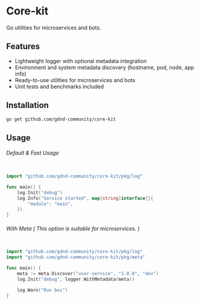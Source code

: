 # Core-kit

Go utilities for microservices and bots.

## Features

- Lightweight logger with optional metadata integration
- Environment and system metadata discovery (hostname, pod, node, app info)
- Ready-to-use utilities for microservices and bots
- Unit tests and benchmarks included

## Installation

```bash
go get github.com/gdnd-community/core-kit
```


## Usage 


###### Default & Fast Usage
```go

import "github.com/gdnd-community/core-kit/pkg/log"

func main() {
    log.Init("debug")
    log.Info("Service started", map[string]interface{}{
        "module": "main",
    })
}
```

###### With Meta ( This option is suitable for microservices. )
```go

import "github.com/gdnd-community/core-kit/pkg/log"
import "github.com/gdnd-community/core-kit/pkg/meta"

func main() {
    meta := meta.Discover("user-service", "1.0.0", "dev")
    log.Init("debug", logger.WithMetadata(meta))

    log.Warn("Run boi")
}
```



